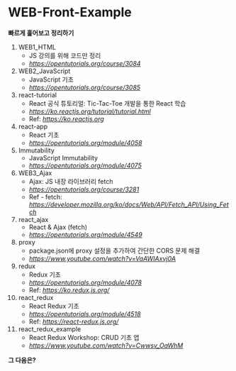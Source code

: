 # WEB-Front-Example

**빠르게 훑어보고 정리하기**<br>

1. WEB1_HTML
    - JS 강의를 위해 코드만 정리
    - *<https://opentutorials.org/course/3084>*
1. WEB2_JavaScript
    - JavaScript 기초
    - *<https://opentutorials.org/course/3085>*
1. react-tutorial
    - React 공식 튜토리얼: Tic-Tac-Toe 개발을 통한 React 학습
    - *<https://ko.reactjs.org/tutorial/tutorial.html>*
    - Ref: *<https://ko.reactjs.org>*
1. react-app
    - React 기초
    - *<https://opentutorials.org/module/4058>*
1. Immutability
    - JavaScript Immutability
    - *<https://opentutorials.org/module/4075>*
1. WEB3_Ajax
    - Ajax: JS 내장 라이브러리 fetch
    - *<https://opentutorials.org/course/3281>*
    - Ref - fetch: *<https://developer.mozilla.org/ko/docs/Web/API/Fetch_API/Using_Fetch>*
1. react_ajax
    - React & Ajax (fetch)
    - *<https://opentutorials.org/module/4549>*
1. proxy
    - package.json에 proxy 설정을 추가하여 간단한 CORS 문제 해결
    - *<https://www.youtube.com/watch?v=VaAWIAxvj0A>*
1. redux
    - Redux 기초
    - *<https://opentutorials.org/module/4078>*
    - Ref: *<https://ko.redux.js.org/>*
1. react_redux
    - React Redux 기초
    - *<https://opentutorials.org/module/4518>*
    - Ref: *<https://react-redux.js.org/>*
1. react_redux_example
    - React Redux Workshop: CRUD 기초 앱
    - *<https://www.youtube.com/watch?v=Cwwsv_OaWhM>*

**그 다음은?**<br>